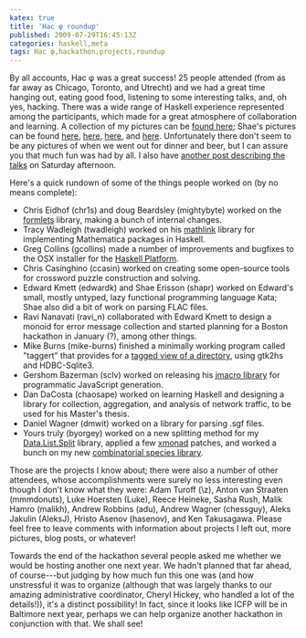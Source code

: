 ```yaml
---
katex: true
title: 'Hac φ roundup'
published: 2009-07-29T16:45:13Z
categories: haskell,meta
tags: Hac φ,hackathon,projects,roundup
---
```


By all accounts, Hac φ was a great success!  25 people attended (from as far away as Chicago, Toronto, and Utrecht) and we had a great time hanging out, eating good food, listening to some interesting talks, and, oh yes, hacking.  There was a wide range of Haskell experience represented among the participants, which made for a great atmosphere of collaboration and learning.  A collection of my pictures can be <a href="http://yorgeys.smugmug.com/gallery/9039600_Ra9wn/1/601548486_mPvwh">found here</a>; Shae's pictures can be found <a href="http://picasaweb.google.com/shae.erisson/HacPhiDayMinusOne#">here</a>, <a href="http://picasaweb.google.com/shae.erisson/HacPhiDayTwo#">here</a>, <a href="http://picasaweb.google.com/shae.erisson/HacPhiDayTwo02#">here</a>, and <a href="http://picasaweb.google.com/shae.erisson/HacPhiDayThree#">here</a>.  Unfortunately there don't seem to be any pictures of when we went out for dinner and beer, but I can assure you that much fun was had by all.  I also have <a href="https://byorgey.github.io/blog/posts/2009/07/25/more-from-hac-%cf%86.html">another post describing the talks</a> on Saturday afternoon.

Here's a quick rundown of some of the things people worked on (by no means complete):

<ul>
	<li>Chris Eidhof (chr1s) and doug Beardsley (mightybyte) worked on the <a href="http://hackage.haskell.org/package/formlets">formlets</a> library, making a bunch of internal changes.</li>
	<li>Tracy Wadleigh (twadleigh) worked on his <a href="http://hackage.haskell.org/package/mathlink">mathlink</a> library for implementing Mathematica packages in Haskell.</li>
	<li>Greg Collins (gcollins) made a number of improvements and bugfixes to the OSX installer for the <a href="http://hackage.haskell.org/platform/">Haskell Platform</a>.</li>
	<li>Chris Casinghino (ccasin) worked on creating some open-source tools for crossword puzzle construction and solving.</li>
	<li>Edward Kmett (edwardk) and Shae Erisson (shapr) worked on Edward's small, mostly untyped, lazy functional programming language Kata; Shae also did a bit of work on parsing FLAC files.</li>
	<li>Ravi Nanavati (ravi_n) collaborated with Edward Kmett to design a monoid for error message collection and started planning for a Boston hackathon in January (?), among other things.</li>
	<li>Mike Burns (mike-burns) finished a minimally working program called "taggert" that provides for a <a href="http://mike-burns.com/project/taggert/taggert%20-%200.01%20preview.png">tagged view of a directory</a>, using gtk2hs and HDBC-Sqlite3.</li>
	<li>Gershom Bazerman (sclv) worked on releasing his <a href="http://hackage.haskell.org/package/jmacro">jmacro library</a> for programmatic JavaScript generation.</li>
	<li>Dan DaCosta (chaosape) worked on learning Haskell and designing a library for collection, aggregation, and analysis of network traffic, to be used for his Master's thesis.</li>
	<li>Daniel Wagner (dmwit) worked on a library for parsing .sgf files.</li>
	<li>Yours truly (byorgey) worked on a new splitting method for my <a href="http://hackage.haskell.org/package/split">Data.List.Split</a> library, applied a few <a href="http://www.xmonad.org/">xmonad</a> patches, and worked a bunch on my new <a href="http://hackage.haskell.org/package/species">combinatorial species library</a>.
</ul>

Those are the projects I know about; there were also a number of other attendees, whose accomplishments were surely no less interesting even though I don't know what they were: Adam Turoff (\z), Anton van Straaten (mmmdonuts), Luke Hoersten (Luke), Reece Heineke, Sasha Rush, Malik Hamro (malikh), Andrew Robbins (adu), Andrew Wagner (chessguy), Aleks Jakulin (AleksJ), Hristo Asenov (hasenov), and Ken Takusagawa.  Please feel free to leave comments with information about projects I left out, more pictures, blog posts, or whatever!

Towards the end of the hackathon several people asked me whether we would be hosting another one next year.  We hadn't planned that far ahead, of course---but judging by how much fun this one was (and how unstressful it was to organize (although that was largely thanks to our amazing administrative coordinator, Cheryl Hickey, who handled a lot of the details!)), it's a distinct possibility!  In fact, since it looks like ICFP will be in Baltimore next year, perhaps we can help organize another hackathon in conjunction with that.  We shall see!

